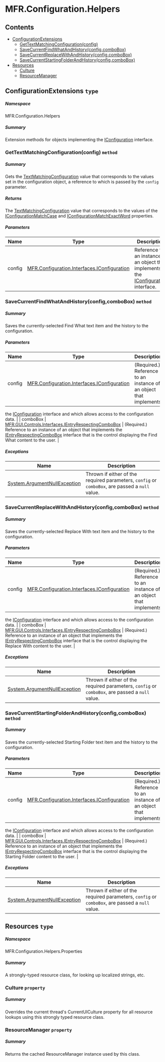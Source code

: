 <a name='assembly'></a>
# MFR.Configuration.Helpers

## Contents

- [ConfigurationExtensions](#T-MFR-Objects-Configuration-Helpers-ConfigurationExtensions 'MFR.Configuration.Helpers.ConfigurationExtensions')
  - [GetTextMatchingConfiguration(config)](#M-MFR-Objects-Configuration-Helpers-ConfigurationExtensions-GetTextMatchingConfiguration-MFR-Objects-Configuration-Interfaces-IConfiguration- 'MFR.Configuration.Helpers.ConfigurationExtensions.GetTextMatchingConfiguration(MFR.Configuration.Interfaces.IConfiguration)')
  - [SaveCurrentFindWhatAndHistory(config,comboBox)](#M-MFR-Objects-Configuration-Helpers-ConfigurationExtensions-SaveCurrentFindWhatAndHistory-MFR-Objects-Configuration-Interfaces-IConfiguration,MFR-GUI-Controls-Interfaces-IEntryRespectingComboBox- 'MFR.Configuration.Helpers.ConfigurationExtensions.SaveCurrentFindWhatAndHistory(MFR.Configuration.Interfaces.IConfiguration,MFR.GUI.Controls.Interfaces.IEntryRespectingComboBox)')
  - [SaveCurrentReplaceWithAndHistory(config,comboBox)](#M-MFR-Objects-Configuration-Helpers-ConfigurationExtensions-SaveCurrentReplaceWithAndHistory-MFR-Objects-Configuration-Interfaces-IConfiguration,MFR-GUI-Controls-Interfaces-IEntryRespectingComboBox- 'MFR.Configuration.Helpers.ConfigurationExtensions.SaveCurrentReplaceWithAndHistory(MFR.Configuration.Interfaces.IConfiguration,MFR.GUI.Controls.Interfaces.IEntryRespectingComboBox)')
  - [SaveCurrentStartingFolderAndHistory(config,comboBox)](#M-MFR-Objects-Configuration-Helpers-ConfigurationExtensions-SaveCurrentStartingFolderAndHistory-MFR-Objects-Configuration-Interfaces-IConfiguration,MFR-GUI-Controls-Interfaces-IEntryRespectingComboBox- 'MFR.Configuration.Helpers.ConfigurationExtensions.SaveCurrentStartingFolderAndHistory(MFR.Configuration.Interfaces.IConfiguration,MFR.GUI.Controls.Interfaces.IEntryRespectingComboBox)')
- [Resources](#T-MFR-Objects-Configuration-Helpers-Properties-Resources 'MFR.Configuration.Helpers.Properties.Resources')
  - [Culture](#P-MFR-Objects-Configuration-Helpers-Properties-Resources-Culture 'MFR.Configuration.Helpers.Properties.Resources.Culture')
  - [ResourceManager](#P-MFR-Objects-Configuration-Helpers-Properties-Resources-ResourceManager 'MFR.Configuration.Helpers.Properties.Resources.ResourceManager')

<a name='T-MFR-Objects-Configuration-Helpers-ConfigurationExtensions'></a>
## ConfigurationExtensions `type`

##### Namespace

MFR.Configuration.Helpers

##### Summary

Extension methods for objects implementing the [IConfiguration](#T-MFR-GUI-IConfiguration 'MFR.GUI.IConfiguration') interface.

<a name='M-MFR-Objects-Configuration-Helpers-ConfigurationExtensions-GetTextMatchingConfiguration-MFR-Objects-Configuration-Interfaces-IConfiguration-'></a>
### GetTextMatchingConfiguration(config) `method`

##### Summary

Gets the [TextMatchingConfiguration](#T-MFR-Objects-TextMatchingConfiguration 'MFR.TextMatchingConfiguration') value
that corresponds to the values set in the configuration object, a
reference to which is passed by the `config` parameter.

##### Returns

The [TextMatchingConfiguration](#T-MFR-Objects-TextMatchingConfiguration 'MFR.TextMatchingConfiguration') value that
corresponds to the values of the [IConfigurationMatchCase](#P-MFR-Objects-Configuration-Interfaces-IConfigurationMatchCase 'MFR.Configuration.Interfaces.IConfigurationMatchCase')
and [IConfigurationMatchExactWord](#P-MFR-Objects-Configuration-Interfaces-IConfigurationMatchExactWord 'MFR.Configuration.Interfaces.IConfigurationMatchExactWord') properties.

##### Parameters

| Name | Type | Description |
| ---- | ---- | ----------- |
| config | [MFR.Configuration.Interfaces.IConfiguration](#T-MFR-Objects-Configuration-Interfaces-IConfiguration 'MFR.Configuration.Interfaces.IConfiguration') | Reference to an instance of an object that implements the [IConfiguration](#T-MFR-Objects-IConfiguration 'MFR.IConfiguration') interface. |

<a name='M-MFR-Objects-Configuration-Helpers-ConfigurationExtensions-SaveCurrentFindWhatAndHistory-MFR-Objects-Configuration-Interfaces-IConfiguration,MFR-GUI-Controls-Interfaces-IEntryRespectingComboBox-'></a>
### SaveCurrentFindWhatAndHistory(config,comboBox) `method`

##### Summary

Saves the currently-selected Find What text item and the history to
the configuration.

##### Parameters

| Name | Type | Description |
| ---- | ---- | ----------- |
| config | [MFR.Configuration.Interfaces.IConfiguration](#T-MFR-Objects-Configuration-Interfaces-IConfiguration 'MFR.Configuration.Interfaces.IConfiguration') | (Required.) Reference to an instance of an object that implements
the [IConfiguration](#T-MFR-Objects-IConfiguration 'MFR.IConfiguration') interface and which
allows access to the configuration data. |
| comboBox | [MFR.GUI.Controls.Interfaces.IEntryRespectingComboBox](#T-MFR-GUI-Controls-Interfaces-IEntryRespectingComboBox 'MFR.GUI.Controls.Interfaces.IEntryRespectingComboBox') | (Required.) Reference to an instance of an object that implements
the [IEntryRespectingComboBox](#T-MFR-GUI-Controls-Interfaces-IEntryRespectingComboBox 'MFR.GUI.Controls.Interfaces.IEntryRespectingComboBox')
interface that is the control displaying the Find What content to the user. |

##### Exceptions

| Name | Description |
| ---- | ----------- |
| [System.ArgumentNullException](http://msdn.microsoft.com/query/dev14.query?appId=Dev14IDEF1&l=EN-US&k=k:System.ArgumentNullException 'System.ArgumentNullException') | Thrown if either of the required parameters, `config` or `comboBox`, are passed a `null` value. |

<a name='M-MFR-Objects-Configuration-Helpers-ConfigurationExtensions-SaveCurrentReplaceWithAndHistory-MFR-Objects-Configuration-Interfaces-IConfiguration,MFR-GUI-Controls-Interfaces-IEntryRespectingComboBox-'></a>
### SaveCurrentReplaceWithAndHistory(config,comboBox) `method`

##### Summary

Saves the currently-selected Replace With text item and the history
to the configuration.

##### Parameters

| Name | Type | Description |
| ---- | ---- | ----------- |
| config | [MFR.Configuration.Interfaces.IConfiguration](#T-MFR-Objects-Configuration-Interfaces-IConfiguration 'MFR.Configuration.Interfaces.IConfiguration') | (Required.) Reference to an instance of an object that implements
the [IConfiguration](#T-MFR-Objects-IConfiguration 'MFR.IConfiguration') interface and which
allows access to the configuration data. |
| comboBox | [MFR.GUI.Controls.Interfaces.IEntryRespectingComboBox](#T-MFR-GUI-Controls-Interfaces-IEntryRespectingComboBox 'MFR.GUI.Controls.Interfaces.IEntryRespectingComboBox') | (Required.) Reference to an instance of an object that implements
the [IEntryRespectingComboBox](#T-MFR-GUI-Controls-Interfaces-IEntryRespectingComboBox 'MFR.GUI.Controls.Interfaces.IEntryRespectingComboBox')
interface that is the control displaying the Replace With content to the user. |

##### Exceptions

| Name | Description |
| ---- | ----------- |
| [System.ArgumentNullException](http://msdn.microsoft.com/query/dev14.query?appId=Dev14IDEF1&l=EN-US&k=k:System.ArgumentNullException 'System.ArgumentNullException') | Thrown if either of the required parameters, `config` or `comboBox`, are passed a `null` value. |

<a name='M-MFR-Objects-Configuration-Helpers-ConfigurationExtensions-SaveCurrentStartingFolderAndHistory-MFR-Objects-Configuration-Interfaces-IConfiguration,MFR-GUI-Controls-Interfaces-IEntryRespectingComboBox-'></a>
### SaveCurrentStartingFolderAndHistory(config,comboBox) `method`

##### Summary

Saves the currently-selected Starting Folder text item and the
history to the configuration.

##### Parameters

| Name | Type | Description |
| ---- | ---- | ----------- |
| config | [MFR.Configuration.Interfaces.IConfiguration](#T-MFR-Objects-Configuration-Interfaces-IConfiguration 'MFR.Configuration.Interfaces.IConfiguration') | (Required.) Reference to an instance of an object that implements
the [IConfiguration](#T-MFR-Objects-IConfiguration 'MFR.IConfiguration') interface and which
allows access to the configuration data. |
| comboBox | [MFR.GUI.Controls.Interfaces.IEntryRespectingComboBox](#T-MFR-GUI-Controls-Interfaces-IEntryRespectingComboBox 'MFR.GUI.Controls.Interfaces.IEntryRespectingComboBox') | (Required.) Reference to an instance of an object that implements
the [IEntryRespectingComboBox](#T-MFR-GUI-Controls-Interfaces-IEntryRespectingComboBox 'MFR.GUI.Controls.Interfaces.IEntryRespectingComboBox')
interface that is the control displaying the Starting Folder
content to the user. |

##### Exceptions

| Name | Description |
| ---- | ----------- |
| [System.ArgumentNullException](http://msdn.microsoft.com/query/dev14.query?appId=Dev14IDEF1&l=EN-US&k=k:System.ArgumentNullException 'System.ArgumentNullException') | Thrown if either of the required parameters, `config` or `comboBox`, are passed a `null` value. |

<a name='T-MFR-Objects-Configuration-Helpers-Properties-Resources'></a>
## Resources `type`

##### Namespace

MFR.Configuration.Helpers.Properties

##### Summary

A strongly-typed resource class, for looking up localized strings, etc.

<a name='P-MFR-Objects-Configuration-Helpers-Properties-Resources-Culture'></a>
### Culture `property`

##### Summary

Overrides the current thread's CurrentUICulture property for all
  resource lookups using this strongly typed resource class.

<a name='P-MFR-Objects-Configuration-Helpers-Properties-Resources-ResourceManager'></a>
### ResourceManager `property`

##### Summary

Returns the cached ResourceManager instance used by this class.
